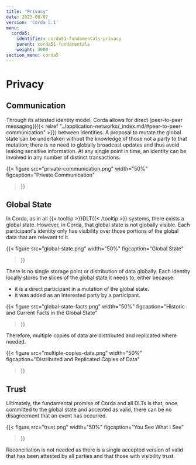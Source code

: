 ```yaml
---
title: "Privacy"
date: 2023-06-07
version: 'Corda 5.1'
menu:
  corda5:
    identifier: corda51-fundamentals-privacy
    parent: corda51-fundamentals
    weight: 3000
section_menu: corda5
---
```


# Privacy

## Communication

Through its attested identity model, Corda allows for direct [peer-to-peer messaging]({{< relref "../application-networks/_index.md/#peer-to-peer-communication" >}}) between identities. 
A proposal to mutate the global state can be undertaken without the knowledge of those not a party to that mutation; there is no need to globally broadcast updates and thus avoid leaking sensitive information.
At any single point in time, an identity can be involved in any number of distinct transactions.

{{< 
  figure
	 src="private-communication.png"
   width="50%"
	 figcaption="Private Communication"
>}}

## Global State

In Corda, as in all {{< tooltip >}}DLT{{< /tooltip >}} systems, there exists a global state. 
However, in Corda, that global state is not globally visible. 
Each participant's identity only has visibility over those portions of the global data that are relevant to it.

{{< 
  figure
	 src="global-state.png"
   width="50%"
	 figcaption="Global State"
>}}

There is no single storage point or distribution of data globally. 
Each identity locally stores the slices of the global state it needs to, either because:
* it is a direct participant in a mutation of the global state.
* it was added as an interested party by a participant.

{{< 
  figure
	 src="global-state-facts.png"
   width="50%"
	 figcaption="Historic and Current Facts in the Global State"
>}}

Therefore, multiple copies of data are distributed and replicated where needed.

{{< 
  figure
	 src="multiple-copies-data.png"
   width="50%"
	 figcaption="Distributed and Replicated Copies of Data"
>}}

## Trust

Ultimately, the fundamental promise of Corda and all DLTs is that, once committed to the global state and accepted as valid, there can be no disagreement that an event has occurred.

{{< 
  figure
	 src="trust.png"
   width="50%"
	 figcaption="You See What I See"
>}}

Reconciliation is not needed as there is a single accepted version of valid that has been attested by all parties and that those with visibility trust.